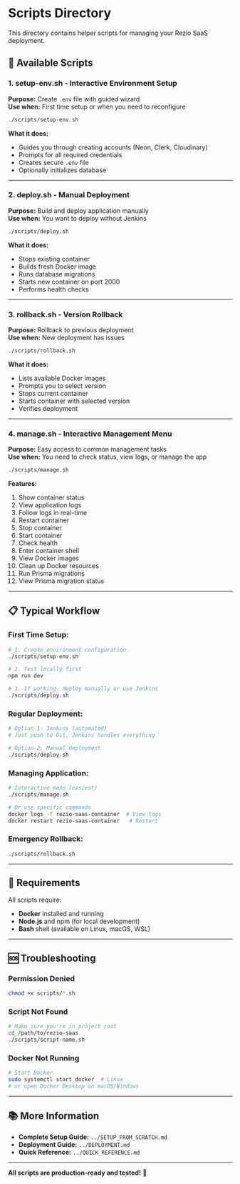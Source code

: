 # Scripts Directory

This directory contains helper scripts for managing your Rezio SaaS deployment.

## 🚀 Available Scripts

### 1. **setup-env.sh** - Interactive Environment Setup
**Purpose:** Create `.env` file with guided wizard  
**Use when:** First time setup or when you need to reconfigure

```bash
./scripts/setup-env.sh
```

**What it does:**
- Guides you through creating accounts (Neon, Clerk, Cloudinary)
- Prompts for all required credentials
- Creates secure `.env` file
- Optionally initializes database

---

### 2. **deploy.sh** - Manual Deployment
**Purpose:** Build and deploy application manually  
**Use when:** You want to deploy without Jenkins

```bash
./scripts/deploy.sh
```

**What it does:**
- Stops existing container
- Builds fresh Docker image
- Runs database migrations
- Starts new container on port 2000
- Performs health checks

---

### 3. **rollback.sh** - Version Rollback
**Purpose:** Rollback to previous deployment  
**Use when:** New deployment has issues

```bash
./scripts/rollback.sh
```

**What it does:**
- Lists available Docker images
- Prompts you to select version
- Stops current container
- Starts container with selected version
- Verifies deployment

---

### 4. **manage.sh** - Interactive Management Menu
**Purpose:** Easy access to common management tasks  
**Use when:** You need to check status, view logs, or manage the app

```bash
./scripts/manage.sh
```

**Features:**
1. Show container status
2. View application logs
3. Follow logs in real-time
4. Restart container
5. Stop container
6. Start container
7. Check health
8. Enter container shell
9. View Docker images
10. Clean up Docker resources
11. Run Prisma migrations
12. View Prisma migration status

---

## 📋 Typical Workflow

### First Time Setup:
```bash
# 1. Create environment configuration
./scripts/setup-env.sh

# 2. Test locally first
npm run dev

# 3. If working, deploy manually or use Jenkins
./scripts/deploy.sh
```

### Regular Deployment:
```bash
# Option 1: Jenkins (automated)
# Just push to Git, Jenkins handles everything

# Option 2: Manual deployment
./scripts/deploy.sh
```

### Managing Application:
```bash
# Interactive menu (easiest)
./scripts/manage.sh

# Or use specific commands
docker logs -f rezio-saas-container  # View logs
docker restart rezio-saas-container   # Restart
```

### Emergency Rollback:
```bash
./scripts/rollback.sh
```

---

## 🔧 Requirements

All scripts require:
- **Docker** installed and running
- **Node.js** and npm (for local development)
- **Bash** shell (available on Linux, macOS, WSL)

---

## 🆘 Troubleshooting

### Permission Denied
```bash
chmod +x scripts/*.sh
```

### Script Not Found
```bash
# Make sure you're in project root
cd /path/to/rezio-saas
./scripts/script-name.sh
```

### Docker Not Running
```bash
# Start Docker
sudo systemctl start docker  # Linux
# or open Docker Desktop on macOS/Windows
```

---

## 📚 More Information

- **Complete Setup Guide:** `../SETUP_FROM_SCRATCH.md`
- **Deployment Guide:** `../DEPLOYMENT.md`
- **Quick Reference:** `../QUICK_REFERENCE.md`

---

**All scripts are production-ready and tested!** 🚀
